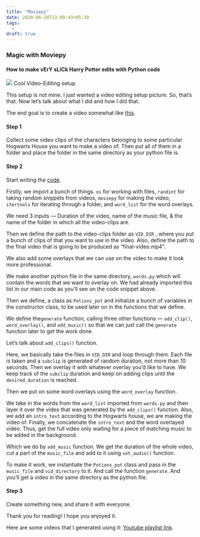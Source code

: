 ```yaml
---
title: "Moviepy"
date: 2020-06-28T13:09:43+05:30
tags:
  -
draft: true
---
```

### Magic with Moviepy

#### How to make vErY sLiCk Harry Potter edits with Python code

![](https://cdn-images-1.medium.com/max/800/1*u78xVBYU0jGWVxPZRU2zhA.jpeg)
<span class="figcaption_hack">Cool Video-Editing setup</span>

This setup is not mine. I just wanted a video editing setup picture. So, that’s
that. Now let’s talk about what I did and how I did that.

The end goal is to create a video somewhat like
[this](https://www.youtube.com/watch?v=xAHdHWOZu_4&t=3s).

#### Step 1

Collect some video clips of the characters belonging to some particular Hogwarts
House you want to make a video of. Then put all of them in a folder and place
the folder in the same directory as your python file is.

#### Step 2

Start writing the
[code](https://github.com/011ivand3r/Hogwarts-house-pride/blob/master/pride.py).

Firstly, we import a bunch of things. `os` for working with files, `randint` for
taking random snippets from videos, `moviepy` for making the video, `itertools`
for iterating through a folder, and `word_list` for the word overlays.

We need 3 inputs — Duration of the video, name of the music file, & the name of
the folder in which all the video-clips are.

Then we define the path to the video-clips folder as `VID_DIR` , where you put a
bunch of clips of that you want to use in the video. Also, define the path to
the final video that is going to be produced as “final-video.mp4”.

We also add some overlays that we can use on the video to make it look more
professional.

We make another python file in the same directory, `words.py` which will contain
the words that we want to overlay on. We had already imported this list in our
main code as you’ll see on the code snippet above.

Then we define, a class as `Potions_pot` and initialize a bunch of variables in
the constructor class, to be used later on in the functions that we define.

We define the`generate` function, calling three other functions — `add_clip()`,
`word_overlay()`, and `add_music()` so that we can just call the `generate`
function later to get the work done.

Let’s talk about `add_clips()` function.

Here, we basically take the files in `VID_DIR` and loop through them. Each file
is taken and a `subclip` is generated of random duration, not more than 10
seconds. Then we overlay it with whatever overlay you’d like to have. We keep
track of the `subclip` duration and keep on adding clips until the
`desired_duration` is reached.

Then we put on some word overlays using the `word_overlay` function.

We take in the words from the `word_list` imported from `words.py` and then
layer it over the video that was generated by the `add_clips()` function. Also,
we add an `intro_text` according to the Hogwarts house, we are making the video
of. Finally, we concatenate the `intro_text` and the word overlayed video. Thus,
get the full video only waiting for a piece of matching music to be added in the
background.

Which we do by `add_music` function. We get the duration of the whole video, cut
a part of the `music_file` and add to it using `set_audio()` function.

To make it work, we instantiate the `Potions_pot` class and pass in the
`music_file` and `vid_directory` to it. And call the function `generate`. And
you’ll get a video in the same directory as the python file.

#### Step 3

Create something new, and share it with everyone.

Thank you for reading! I hope you enjoyed it.

Here are some videos that I generated using it: [Youtube playlist
link](https://www.youtube.com/watch?v=n8E31eXzPbM&list=PLyjJPnwg8rtbhAJJ-I-Y-8_8UzY_KMdeJ).

